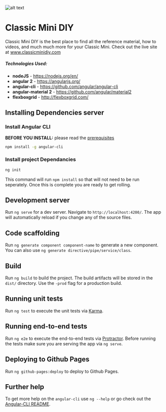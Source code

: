 ![alt text](http://i.imgur.com/E86umcV.png?3 "CMDIY Logo")

# Classic Mini DIY

Classic Mini DIY is the best place to find all the reference material, how to videos, and much much more for your Classic Mini. Check out the live site at www.classicminidiy.com

##### Technologies Used:

* **nodeJS** - https://nodejs.org/en/
* **angular 2** - https://angularjs.org/
* **angular-cli** - https://github.com/angular/angular-cli
* **angular-material 2** - https://github.com/angular/material2
* **flexboxgrid** - http://flexboxgrid.com/

## Installing Dependencies server

### Install Angular CLI
**BEFORE YOU INSTALL:** please read the [prerequisites](#prerequisites)

```bash
npm install -g angular-cli
```
### Install project Dependancies

```bash
ng init
```

This command will run `npm install` so that will not need to be run seperately. Once this is complete you are ready to get rolling.

## Development server
Run `ng serve` for a dev server. Navigate to `http://localhost:4200/`. The app will automatically reload if you change any of the source files.

## Code scaffolding

Run `ng generate component component-name` to generate a new component. You can also use `ng generate directive/pipe/service/class`.

## Build

Run `ng build` to build the project. The build artifacts will be stored in the `dist/` directory. Use the `-prod` flag for a production build.

## Running unit tests

Run `ng test` to execute the unit tests via [Karma](https://karma-runner.github.io).

## Running end-to-end tests

Run `ng e2e` to execute the end-to-end tests via [Protractor](http://www.protractortest.org/).
Before running the tests make sure you are serving the app via `ng serve`.

## Deploying to Github Pages

Run `ng github-pages:deploy` to deploy to Github Pages.

## Further help

To get more help on the `angular-cli` use `ng --help` or go check out the [Angular-CLI README](https://github.com/angular/angular-cli/blob/master/README.md).
